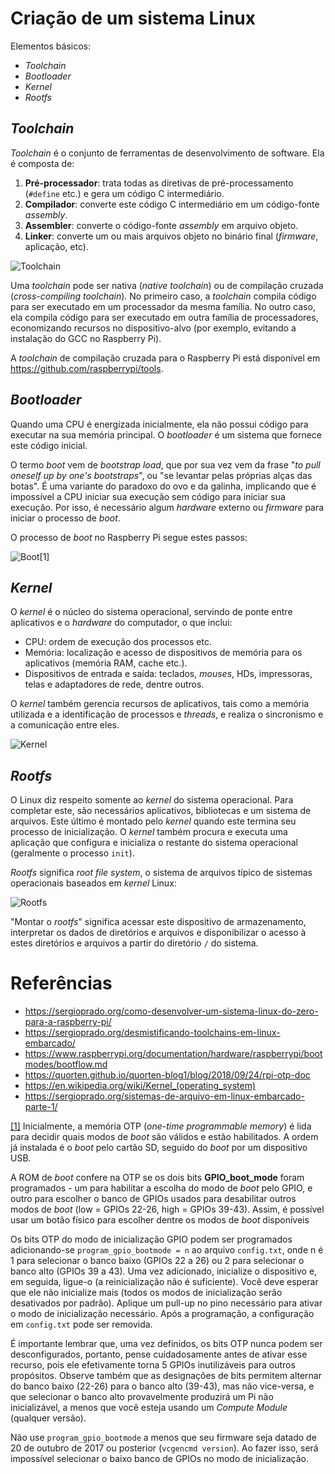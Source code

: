 # Criação de um sistema Linux

Elementos básicos:

* _Toolchain_
* _Bootloader_
* _Kernel_
* _Rootfs_

## _Toolchain_

_Toolchain_ é o conjunto de ferramentas de desenvolvimento de software. Ela é composta de:

1. **Pré-processador**: trata todas as diretivas de pré-processamento (```#define``` etc.) e gera um código C intermediário.
2. **Compilador**: converte este código C intermediário em um código-fonte _assembly_.
3. **Assembler**: converte o código-fonte _assembly_ em arquivo objeto.
4. **Linker**: converte um ou mais arquivos objeto no binário final (_firmware_, aplicação, etc).

![Toolchain](toolchain.gif)

Uma _toolchain_ pode ser nativa (_native toolchain_) ou de compilação cruzada (_cross-compiling toolchain_). No primeiro caso, a _toolchain_ compila código para ser executado em um processador da mesma família. No outro caso, ela compila código para ser executado em outra família de processadores, economizando recursos no dispositivo-alvo (por exemplo, evitando a instalação do GCC no Raspberry Pi).

A _toolchain_ de compilação cruzada para o Raspberry Pi está disponível em https://github.com/raspberrypi/tools.

## _Bootloader_

Quando uma CPU é energizada inicialmente, ela não possui código para executar na sua memória principal. O _bootloader_ é um sistema que fornece este código inicial.

O termo _boot_ vem de _bootstrap load_, que por sua vez vem da frase "_to pull oneself up by one's bootstraps_", ou "se levantar pelas próprias alças das botas". É uma variante do paradoxo do ovo e da galinha, implicando que é impossível a CPU iniciar sua execução sem código para iniciar sua execução. Por isso, é necessário algum _hardware_ externo ou _firmware_ para iniciar o processo de _boot_.

O processo de _boot_ no Raspberry Pi segue estes passos:

![Boot](processo_boot.png)[1]

## _Kernel_

O _kernel_ é o núcleo do sistema operacional, servindo de ponte entre aplicativos e o _hardware_ do computador, o que inclui:

* CPU: ordem de execução dos processos etc.
* Memória: localização e acesso de dispositivos de memória para os aplicativos (memória RAM, cache etc.).
* Dispositivos de entrada e saída: teclados, _mouses_, HDs, impressoras, telas e adaptadores de rede, dentre outros.

O _kernel_ também gerencia recursos de aplicativos, tais como a memória utilizada e a identificação de processos e _threads_, e realiza o sincronismo e a comunicação entre eles.

![Kernel](Kernel_Layout.png)

## _Rootfs_

O Linux diz respeito somente ao _kernel_ do sistema operacional. Para completar este, são necessários aplicativos, bibliotecas e um sistema de arquivos. Este último é montado pelo _kernel_ quando este termina seu processo de inicialização. O _kernel_ também procura e executa uma aplicação que configura e inicializa o restante do sistema operacional (geralmente o processo ```init```).

_Rootfs_ significa _root file system_, o sistema de arquivos típico de sistemas operacionais baseados em _kernel_ Linux:

![Rootfs](Sistema_Arquivos.png)

"Montar o _rootfs_" significa acessar este dispositivo de armazenamento, interpretar os dados de diretórios e arquivos e disponibilizar o acesso à estes diretórios e arquivos a partir do diretório ```/``` do sistema.

# Referências

* https://sergioprado.org/como-desenvolver-um-sistema-linux-do-zero-para-a-raspberry-pi/
* https://sergioprado.org/desmistificando-toolchains-em-linux-embarcado/
* https://www.raspberrypi.org/documentation/hardware/raspberrypi/bootmodes/bootflow.md
* https://quorten.github.io/quorten-blog1/blog/2018/09/24/rpi-otp-doc
* https://en.wikipedia.org/wiki/Kernel_(operating_system)
* https://sergioprado.org/sistemas-de-arquivo-em-linux-embarcado-parte-1/

[[1]](https://www.raspberrypi.org/documentation/hardware/raspberrypi/bootmodes/bootflow.md) Inicialmente, a memória OTP (_one-time programmable memory_) é lida para decidir quais modos de _boot_ são válidos e estão habilitados. A ordem já instalada é o _boot_ pelo cartão SD, seguido do _boot_ por um dispositivo USB.

A ROM de _boot_ confere na OTP se os dois bits **GPIO_boot_mode** foram programados - um para habilitar a escolha do modo de _boot_ pelo GPIO, e outro para escolher o banco de GPIOs usados para desabilitar outros modos de _boot_ (low = GPIOs 22-26, high = GPIOs 39-43). Assim, é possível usar um botão físico para escolher dentre os modos de _boot_ disponíveis 

Os bits OTP do modo de inicialização GPIO podem ser programados adicionando-se ```program_gpio_bootmode = n``` ao arquivo ```config.txt```, onde n é 1 para selecionar o banco baixo (GPIOs 22 a 26) ou 2 para selecionar o banco alto (GPIOs 39 a 43). Uma vez adicionado, inicialize o dispositivo e, em seguida, ligue-o (a reinicialização não é suficiente). Você deve esperar que ele não inicialize mais (todos os modos de inicialização serão desativados por padrão). Aplique um pull-up no pino necessário para ativar o modo de inicialização necessário. Após a programação, a configuração em ```config.txt``` pode ser removida.

É importante lembrar que, uma vez definidos, os bits OTP nunca podem ser desconfigurados, portanto, pense cuidadosamente antes de ativar esse recurso, pois ele efetivamente torna 5 GPIOs inutilizáveis para outros propósitos. Observe também que as designações de bits permitem alternar do banco baixo (22-26) para o banco alto (39-43), mas não vice-versa, e que selecionar o banco alto provavelmente produzirá um Pi não inicializável, a menos que você esteja usando um _Compute Module_ (qualquer versão).

Não use ```program_gpio_bootmode``` a menos que seu firmware seja datado de 20 de outubro de 2017 ou posterior (```vcgencmd version```). Ao fazer isso, será impossível selecionar o baixo banco de GPIOs no modo de inicialização.

